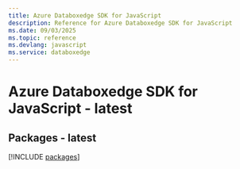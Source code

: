 ```yaml
---
title: Azure Databoxedge SDK for JavaScript
description: Reference for Azure Databoxedge SDK for JavaScript
ms.date: 09/03/2025
ms.topic: reference
ms.devlang: javascript
ms.service: databoxedge
---
```

# Azure Databoxedge SDK for JavaScript - latest
## Packages - latest
[!INCLUDE [packages](databoxedge-index.md)]